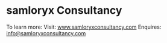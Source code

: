 # samloryx Consultancy

To learn more:
Visit: www.samloryxconsultancy.com
Enquires: info@samloryxconsultancy.com
